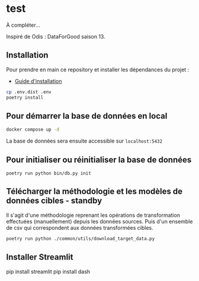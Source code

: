 # test

À compléter...

Inspiré de Odis : DataForGood saison 13.

## Installation

Pour prendre en main ce repository et installer les dépendances du projet :
- [Guide d'installation](./INSTALL.md)

```bash
cp .env.dist .env
poetry install
```

## Pour démarrer la base de données en local

```bash
docker compose up -d
```

La base de données sera ensuite accessible sur `localhost:5432`

## Pour initialiser ou réinitialiser la base de données

```
poetry run python bin/db.py init
```

## Télécharger la méthodologie et les modèles de données cibles - standby

Il s'agit d'une méthodologie reprenant les opérations de transformation effectuées (manuellement) depuis les données sources. Puis d'un ensemble de csv qui correspondent aux données transformées cibles.

```bash
poetry run python ./common/utils/download_target_data.py
```

## Installer Streamlit
pip install streamlit
pip install dash